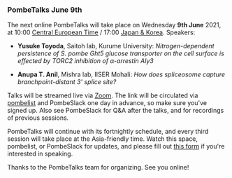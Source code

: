 ### PombeTalks June 9th
<!-- newsfeed_thumbnail: PombeTalks32px.png -->

The next online PombeTalks will take place on Wednesday **9th June**
2021, at 10:00 [Central European
Time](https://greenwichmeantime.com/time-zone/europe/european-union/central-european-time/)
/ 17:00 [Japan &
Korea](https://greenwichmeantime.com/time-zone/gmt-plus-9/). Speakers:

 - **Yusuke Toyoda**, Saitoh lab, Kurume University: *Nitrogen-dependent persistence of S. pombe Ght5 glucose transporter on the cell surface is effected by TORC2 inhibition of α-arrestin Aly3*

 - **Anupa T. Anil**, Mishra lab, IISER Mohali: *How does spliceosome capture branchpoint-distant 3' splice site?*

Talks will be streamed live via [Zoom](https://zoom.us/). The link
will be circulated via
[pombelist](https://lists.cam.ac.uk/mailman/listinfo/ucam-pombelist)
and PombeSlack one day in advance, so make sure you've signed up. Also
see PombeSlack for Q&A after the talks, and for recordings of previous
sessions.

PombeTalks will continue with its fortnightly schedule, and every
third session will take place at the Asia-friendly time. Watch
this space, pombelist, or PombeSlack for updates, and please fill out
[this form](https://docs.google.com/forms/d/e/1FAIpQLSdjnkJfadUwM2eKIBJBQXeLt3aOfzrQEb3D8lvNym1g93DIRQ/viewform)
if you're interested in speaking.

Thanks to the PombeTalks team for organizing. See you online!


